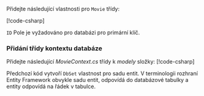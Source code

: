 Přidejte následující vlastnosti pro `Movie` třídy:

[!code-csharp[](../../tutorials/razor-pages/razor-pages-start/sample/RazorPagesMovie/Models/MovieNoEF.cs?name=snippet_MovieNoEF)]

`ID` Pole je vyžadováno pro databázi pro primární klíč.

<a name="dc"></a>
### <a name="add-a-database-context-class"></a>Přidání třídy kontextu databáze

Přidejte následující *MovieContext.cs* třídy k *modely* složky: [!code-csharp[](../../tutorials/razor-pages/razor-pages-start/snapshot_sample/RazorPagesMovie/Models/MovieContext.cs)]

Předchozí kód vytvoří `DbSet` vlastnost pro sadu entit. V terminologii rozhraní Entity Framework obvykle sadu entit, odpovídá do databázové tabulky a entity odpovídá na řádek v tabulce.
